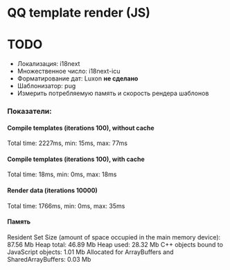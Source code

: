 # QQ template render (JS)

# TODO

- Локализация: i18next
- Множественное число: i18next-icu
- Форматирование дат: Luxon **не сделано**
- Шаблонизатор: pug
- Измерить потребляемую память и скорость рендера шаблонов

### Показатели:

#### Compile templates (iterations 100), without cache

Total time: 2227ms, min: 15ms, max: 77ms

#### Compile templates (iterations 100), with cache

Total time: 18ms, min: 0ms, max: 18ms

#### Render data (iterations 10000)

Total time: 1766ms, min: 0ms, max: 35ms

#### Память

Resident Set Size (amount of space occupied in the main memory device): 87.56 Mb
Heap total: 46.89 Mb
Heap used: 28.32 Mb
C++ objects bound to JavaScript objects: 1.01 Mb
Allocated for ArrayBuffers and SharedArrayBuffers: 0.03 Mb
